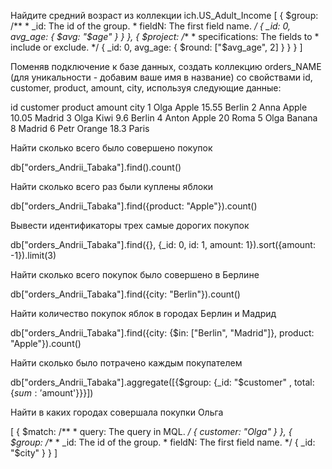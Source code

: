 Найдите средний возраст из коллекции ich.US_Adult_Income
[
  {
    $group:
      /**
       * _id: The id of the group.
       * fieldN: The first field name.
       */
      {
        _id: 0,
        avg_age: {
          $avg: "$age"
        }
      }
  },
  {
    $project:
      /**
       * specifications: The fields to
       *   include or exclude.
       */
      {
        _id: 0,
        avg_age: {
          $round: ["$avg_age", 2]
        }
      }
  }
]

Поменяв подключение к базе данных, создать коллекцию orders_NAME (для уникальности - добавим ваше имя в название) 
со свойствами id, customer, product, amount, city, используя следующие данные:

id customer product amount city
1 Olga Apple 15.55 Berlin
2 Anna Apple 10.05 Madrid
3 Olga Kiwi 9.6 Berlin
4 Anton Apple 20 Roma
5 Olga Banana 8 Madrid
6 Petr Orange 18.3 Paris

Найти сколько всего было совершено покупок

db["orders_Andrii_Tabaka"].find().count()

Найти сколько всего раз были куплены яблоки

db["orders_Andrii_Tabaka"].find({product: "Apple"}).count()

Вывести идентификаторы трех самые дорогих покупок

db["orders_Andrii_Tabaka"].find({}, {_id: 0, id: 1, amount: 1}).sort({amount: -1}).limit(3)

Найти сколько всего покупок было совершено в Берлине

db["orders_Andrii_Tabaka"].find({city: "Berlin"}).count()

Найти количество покупок яблок в городах Берлин и Мадрид

db["orders_Andrii_Tabaka"].find({city: {$in: ["Berlin", "Madrid"]}, product: "Apple"}).count()

Найти сколько было потрачено каждым покупателем

db["orders_Andrii_Tabaka"].aggregate([{$group: {_id: "$customer" , total: {$sum : '$amount'}}}])

Найти в каких городах совершала покупки Ольга

[
  {
    $match:
      /**
       * query: The query in MQL.
       */
      {
        customer: "Olga"
      }
  },
  {
    $group:
      /**
       * _id: The id of the group.
       * fieldN: The first field name.
       */
      {
        _id: "$city"
      }
  }
]
